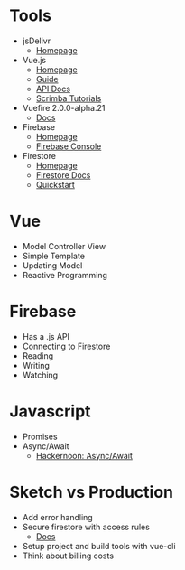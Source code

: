 # Tools

- jsDelivr
  - [Homepage](https://www.jsdelivr.com/)
- Vue.js
  - [Homepage](https://vuejs.org/)
  - [Guide](https://vuejs.org/v2/guide/)
  - [API Docs](https://vuejs.org/v2/guide/)
  - [Scrimba Tutorials](https://scrimba.com/playlist/pXKqta)
- Vuefire 2.0.0-alpha.21
  - [Docs](https://github.com/vuejs/vuefire/blob/master/packages/documentation/docs/vuefire/getting-started.md)
- Firebase
  - [Homepage](https://firebase.google.com/)
  - [Firebase Console](https://console.firebase.google.com/)
- Firestore
  - [Homepage](https://firebase.google.com/products/firestore/)
  - [Firestore Docs](https://firebase.google.com/docs/firestore/)
  - [Quickstart](https://firebase.google.com/docs/firestore/quickstart)

# Vue

- Model Controller View
- Simple Template
- Updating Model
- Reactive Programming

# Firebase

- Has a .js API
- Connecting to Firestore
- Reading
- Writing
- Watching

# Javascript

- Promises
- Async/Await
  - [Hackernoon: Async/Await](https://hackernoon.com/6-reasons-why-javascripts-async-await-blows-promises-away-tutorial-c7ec10518dd9)

# Sketch vs Production

- Add error handling
- Secure firestore with access rules
  - [Docs](https://firebase.google.com/docs/firestore/security/rules-structure?authuser=0)
- Setup project and build tools with vue-cli
- Think about billing costs

